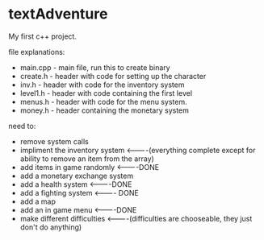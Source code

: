 textAdventure
=============
My first c++ project.

file explanations:
* main.cpp - main file, run this to create binary
* create.h - header with code for setting up the character
* inv.h - header with code for the inventory system
* level1.h - header with code containing the first level
* menus.h - header with code for the menu system.
* money.h - header containing the monetary system

need to:
* remove system calls
* impliment the inventory system <----(everything complete except for ability to remove an item from the array) 
* add items in game randomly <----DONE
* add a monetary exchange system
* add a health system <----DONE
* add a fighting system <---- DONE 
* add a map
* add an in game menu <----DONE
* make different difficulties <----(difficulties are chooseable, they just don't do anything)
